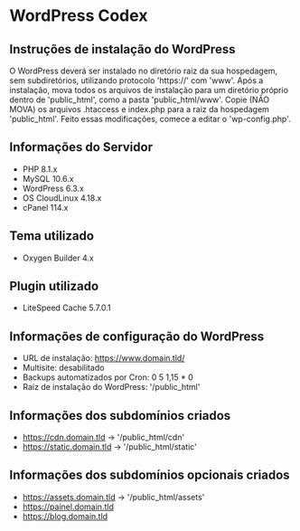 # WordPress Codex

## Instruções de instalação do WordPress
O WordPress deverá ser instalado no diretório raiz da sua hospedagem, sem subdiretórios, utilizando protocolo 'https://' com 'www'. Após a instalação, mova todos os arquivos de instalação para um diretório próprio dentro de 'public_html', como a pasta 'public_html/www'. Copie (NÃO MOVA) os arquivos .htaccess e index.php para a raiz da hospedagem 'public_html'. Feito essas modificações, comece a editar o 'wp-config.php'.

## Informações do Servidor
* PHP 8.1.x
* MySQL 10.6.x
* WordPress 6.3.x
* OS CloudLinux 4.18.x
* cPanel 114.x

## Tema utilizado
* Oxygen Builder 4.x

## Plugin utilizado
* LiteSpeed Cache 5.7.0.1

## Informações de configuração do WordPress
* URL de instalação: https://www.domain.tld/
* Multisite: desabilitado
* Backups automatizados por Cron: 0 5 1,15 * 0
* Raíz de instalação do WordPress: '/public_html'

## Informações dos subdomínios criados
* https://cdn.domain.tld -> '/public_html/cdn'
* https://static.domain.tld -> '/public_html/static'

## Informações dos subdomínios opcionais criados
* https://assets.domain.tld -> '/public_html/assets'
* https://painel.domain.tld
* https://blog.domain.tld

